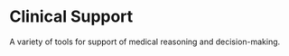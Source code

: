 Clinical Support
================

A variety of tools for support of medical reasoning and decision-making.

